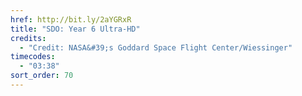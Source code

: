 ```yaml
---
href: http://bit.ly/2aYGRxR
title: "SDO: Year 6 Ultra-HD"
credits:
  - "Credit: NASA&#39;s Goddard Space Flight Center/Wiessinger"
timecodes:
  - "03:38"
sort_order: 70
---
```

